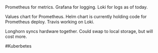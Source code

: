 Prometheus for metrics.
Grafana for logging.
Loki for logs as of today.

Values chart for Prometheus.
Helm chart is currently holding code for Prometheus deploy.
Travis working on Loki. 

Longhorn syncs hardware together. Could swap to local storage, but will cost more.

#Kuberbetes


